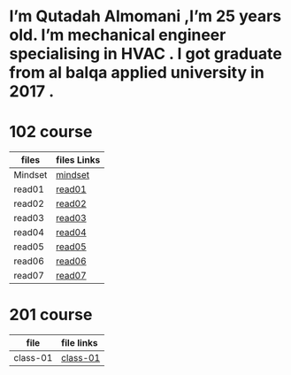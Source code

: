        

# I’m Qutadah Almomani ,I’m 25 years old. I’m mechanical engineer specialising in HVAC . I got graduate from al balqa applied university in 2017 .
# 102 course
| files | files Links           | 
|-----------------|:------------
| Mindset | [mindset](https://qutadah95.github.io/reading-notes/102/Mindset)  
| read01     | [read01](https://qutadah95.github.io/reading-notes/102/read01)         
| read02      | [read02](https://qutadah95.github.io/reading-notes/102/read02)   
| read03     | [read03](https://qutadah95.github.io/reading-notes/102/read03)         
| read04      | [read04](https://qutadah95.github.io/reading-notes/102/read04)
| read05     | [read05](https://qutadah95.github.io/reading-notes/102/read05)         
| read06      | [read06](https://qutadah95.github.io/reading-notes/102/read06)
| read07      | [read07](https://qutadah95.github.io/reading-notes/102/read07) 


# 201 course
|file    |  file links          | 
|-----------------|:------------
| class-01     | [class-01](https://qutadah95.github.io/reading-notes/201/class-01) 

 
 
